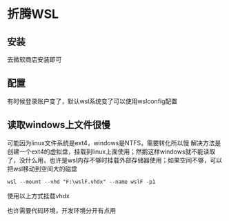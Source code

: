 # 折腾WSL

## 安装

去微软商店安装即可

## 配置

有时候登录账户变了，默认wsl系统变了可以使用wslconfig配置

## 读取windows上文件很慢

可能因为linux文件系统是ext4，windows是NTFS，需要转化所以慢
解决方法是创建一个ext4的虚拟盘，挂载到linux上面使用；然鹅这样windows就不能读取了，没什么用，也许是wsl内存不够时挂载外部存储器使用；如果空间不够，可以把wsl移动到空间大的磁盘

```ps
wsl --mount --vhd "F:\wslF.vhdx" --name wslF -p1
```
使用以上方式挂载vhdx

也许需要代码环境，开发环境分开有点用
